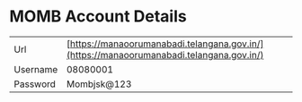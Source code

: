 # MOMB Account Details

  

|     |     |
| --- | --- |
| Url | [https://manaoorumanabadi.telangana.gov.in/](https://manaoorumanabadi.telangana.gov.in/)<br> |
| Username | 08080001<br> |
| Password | Mombjsk@123<br> |